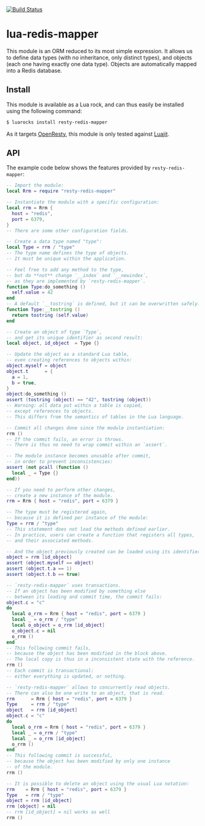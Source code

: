 [![Build Status](https://travis-ci.org/saucisson/resty-redis-mapper.svg?branch=master)](https://travis-ci.org/saucisson/resty-redis-mapper)

# lua-redis-mapper

This module is an ORM reduced to its most simple expression.
It allows us to define data types (with no inheritance, only distinct types),
and objects (each one having exactly one data type).
Objects are automatically mapped into a Redis database.

## Install

This module is available as a Lua rock,
and can thus easily be installed using the following command:
```sh
$ luarocks install resty-redis-mapper
```

As it targets [OpenResty](https://openresty.org),
this module is only tested against [Luajit](http://luajit.org).

## API

The example code below shows the features provided by `resty-redis-mapper`:
```lua
-- Import the module:
local Rrm = require "resty-redis-mapper"

-- Instantiate the module with a specific configuration:
local rrm = Rrm {
  host = "redis",
  port = 6379,
}
-- There are some other configuration fields.

-- Create a data type named "type":
local Type = rrm / "type"
-- The type name defines the type of objects.
-- It must be unique within the application.

-- Feel free to add any method to the type,
-- but do **not** change `__index` and `__newindex`,
-- as they are implemented by `resty-redis-mapper`.
function Type:do_something ()
  self.value = 42
end
-- A default `__tostring` is defined, but it can be overwritten safely:
function Type:__tostring ()
  return tostring (self.value)
end

-- Create an object of type `Type`,
-- and get its unique identifier as second result:
local object, id_object  = Type {}

-- Update the object as a standard Lua table,
-- even creating references to objects within:
object.myself = object
object.t      = {
  a = 1,
  b = true,
}
object:do_something ()
assert (tostring (object) == "42", tostring (object))
-- Warning: all data put within a table is copied,
-- except references to objects.
-- This differs from the semantics of tables in the Lua language.

-- Commit all changes done since the module instantiation:
rrm ()
-- If the commit fails, an error is throws.
-- There is thus no need to wrap commit within an `assert`.

-- The module instance becomes unusable after commit,
-- in order to prevent inconsistencies:
assert (not pcall (function ()
  local _ = Type {}
end))

-- If you need to perform other changes,
-- create a new instance of the module.
rrm = Rrm { host = "redis", port = 6379 }

-- The type must be registered again,
-- because it is defined per instance of the module:
Type = rrm / "type"
-- This statement does not load the methods defined earlier.
-- In practice, users can create a function that registers all types,
-- and their associated methods.

-- And the object previously created can be loaded using its identifier:
object = rrm [id_object]
assert (object.myself == object)
assert (object.t.a == 1)
assert (object.t.b == true)

-- `resty-redis-mapper` uses transactions.
-- If an object has been modified by something else
-- between its loading and commit time, the commit fails:
object.c = "c"
do
  local o_rrm = Rrm { host = "redis", port = 6379 }
  local _ = o_rrm / "type"
  local o_object = o_rrm [id_object]
  o_object.c = nil
  o_rrm ()
end
-- This following commit fails,
-- because the object has been modified in the block above.
-- The local copy is thus in a inconsistent state with the reference.
rrm ()
-- Each commit is transactional:
-- either everything is updated, or nothing.

-- `resty-redis-mapper` allows to concurrently read objects.
-- There can also be one write to an object, that is read.
rrm      = Rrm { host = "redis", port = 6379 }
Type     = rrm / "type"
object   = rrm [id_object]
object.c = "c"
do
  local o_rrm = Rrm { host = "redis", port = 6379 }
  local _ = o_rrm / "type"
  local _ = o_rrm [id_object]
  o_rrm ()
end
-- This following commit is successful,
-- because the object has been modified by only one instance
-- of the module.
rrm ()

-- It is possible to delete an object using the usual Lua notation:
rrm    = Rrm { host = "redis", port = 6379 }
Type   = rrm / "type"
object = rrm [id_object]
rrm [object] = nil
-- rrm [id_object] = nil works as well
rrm ()
```
